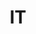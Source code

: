 ---
post_id:    2021-IT
title:      IT
images:
  - ext:    00.jpg
    width:  1802
    height: 2400
    meta:   Lago d'Iseo
  - ext:    02.jpg
    width:  2400
    height: 1802
    meta:   Santa Maddalena
  - ext:    06.jpg
    width:  2000
    height: 1501
    meta:   Col Plö Alt, Badia
  - ext:    03.jpg
    width:  2400
    height: 1802
    meta:   Col Plö Alt, Badia
tags:
  - Europe
---